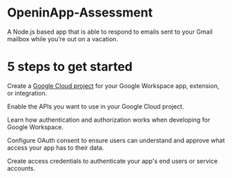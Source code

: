 # OpeninApp-Assessment
 A Node.js based app that is able to respond to emails sent to your Gmail mailbox while you’re out on a vacation. 

# 5 steps to get started
Create a [Google Cloud project](https://developers.google.com/workspace/guides/create-project) for your Google Workspace app, extension, or integration.

Enable the APIs you want to use in your Google Cloud project.

Learn how authentication and authorization works when developing for Google Workspace.

Configure OAuth consent to ensure users can understand and approve what access your app has to their data.

Create access credentials to authenticate your app's end users or service accounts.
